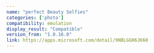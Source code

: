 ```yaml
---
name: "perfect Beauty Selfies"
categories: ['photo']
compatibility: emulation
display_result: "Compatible"
version_from: "1.0.16.0"
link: https://apps.microsoft.com/detail/9NBLGGH6JK60
---
```

